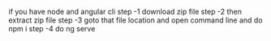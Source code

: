 
if you have node and angular cli
step -1 download zip file
step -2 then extract zip file
step -3 goto that file location and open command line and do npm i
step -4 do ng serve
